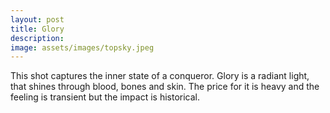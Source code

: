 ```yaml
---
layout: post
title: Glory
description: 
image: assets/images/topsky.jpeg
---
```


This shot captures the inner state of a conqueror. Glory is a radiant light, that shines through blood, bones and skin. The price for it is heavy and the feeling is transient but the impact is historical.

